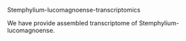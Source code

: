 Stemphylium-lucomagnoense-transcriptomics

We have provide assembled transcriptome of Stemphylium-lucomagnoense.
